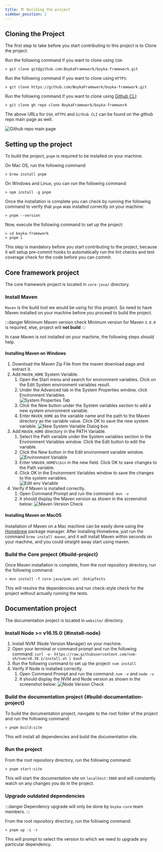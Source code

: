 ```yaml
---
title: 🏗️ Building the project
sidebar_position: 2
---
```


## Cloning the Project

The first step to take before you start contributing to this project is to Clone the project.

Run the following command if you want to clone using `SSH`:

```shell
> git clone git@github.com:BoykaFramework/boyka-framework.git
```

Run the following command if you want to clone using `HTTPS`:

```shell
> git clone https://github.com/BoykaFramework/boyka-framework.git
```

Run the following command if you want to clone using [Github CLI][github_cli]:

```shell
> git clone gh repo clone BoykaFramework/boyka-framework
```

The above URLs for `SSH`, `HTTPS` and `Github CLI` can be found on the github repo main page as well.

![Github repo main page](/img/docs/contributing/gh-repo-main-page.png)

## Setting up the project

To build the project, `pnpm` is required to be installed on your machine.

On Mac OS, run the following command:

```shell
> brew install pnpm
```

On Windows and Linux, you can run the following command:

```shell
> npm install -g pnpm
```

Once the installation is complete you can check by running the following command to verify that `pnpm` was installed correctly on your machine:

```shell
> pnpm --version
```

Now, execute the following command to set up the project:

```shell
> cd boyka-framework
> pnpm i
```

This step is mandatory before you start contributing to the project, because it will setup pre-commit hooks to automatically run the lint checks and test coverage check for the code before you can commit.

## Core framework project

The core framework project is located in `core-java/` directory.

### Install Maven

`Maven` is the build tool we would be using for this project. So need to have Maven installed on your machine before you proceed to build the project.

:::danger Minimum Maven version check
Minimum version for Maven `3.8.0` is required, else, project will **not build**
:::

In case Maven is not installed on your machine, the following steps should help.

#### Installing Maven on Windows

1. Download the Maven Zip File from the maven download page and extract it.
1. Add `MAVEN_HOME` System Variable.
    1. Open the Start menu and search for environment variables. Click on the Edit System environment variables result.
    1. Under the Advanced tab in the System Properties window, click Environment Variables.  
    ![System Properties Tab](/img/docs/contributing/system-properties-window.png)
    1. Click the New button under the System variables section to add a new system environment variable.
    1. Enter `MAVEN_HOME` as the variable name and the path to the Maven directory as the variable value. Click OK to save the new system variable.
    ![New System Variable Dialog box](/img/docs/contributing/new-system-variable.png)
1. Add `MAVEN_HOME` directory in the PATH Variable.
    1. Select the Path variable under the System variables section in the Environment Variables window. Click the Edit button to edit the variable.
    1. Click the New button in the Edit environment variable window.
    ![Environment Variable](/img/docs/contributing/env-variable.png)
    1. Enter `%MAVEN_HOME%\bin` in the new field. Click OK to save changes to the Path variable.
    1. Click OK in the Environment Variables window to save the changes to the system variables.  
    ![Edit env Variable](/img/docs/contributing/edit-env-variable.png)
1. Verify if Maven is installed correctly.
    1. Open Command Prompt and run the command: `mvn -v`
    1. It should display the Maven version as shown in the screenshot below:
    ![Maven Version Check](/img/docs/contributing/command-prompt-mvn-v.png)

#### Installing Maven on MacOS

Installation of Maven on a Mac machine can be easily done using the [Homebrew](https://brew.sh/) package manager.
After installing Homebrew, just run the command `brew install maven`, and it will install Maven within seconds on your machine, and you could straight away start using maven.

### Build the Core project {#build-project}

Once Maven installation is complete, from the root repository directory, run the following command:

```shell
> mvn install -f core-java/pom.xml -DskipTests
```

This will resolve the dependencies and run check-style check for the project without actually running the tests.

## Documentation project

The documentation project is located in `website/` directory.

### Install Node >= v16.15.0 {#install-node}

1. Install NVM (Node Version Manager) on your machine.
1. Open your terminal or command prompt and run the following command: `curl -o- https://raw.githubusercontent.com/nvm-sh/nvm/v0.39.1/install.sh | bash`
1. Run the following command to set up the project: `nvm install`
1. Verify if Node is installed correctly.
    1. Open Command Prompt and run the command: `nvm -v` and `node -v`
    1. It should display the NVM and Node version as shown in the screenshot below:
    ![Node Version Check](/img/docs/contributing/command-prompt-node-v.png)

### Build the documentation project {#build-documentation-project}

To build the documentation project, navigate to the root folder of the project and run the following command:

```shell
> pnpm build:site
```

This will install all dependencies and build the documentation site.

### Run the project

From the root repository directory, run the following command:

```shell
> pnpm start:site
```

This will start the documentation site on `localhost:3000` and will constantly watch on any changes you do in the project.

### Upgrade outdated dependencies

:::danger
Dependency upgrade will only be done by `boyka-core` team members.
:::

From the root repository directory, run the following command:

```shell
> pnpm up -i -r
```

This will prompt to select the version to which we need to upgrade any particular dependency.

[github_cli]:https://github.com/cli/cli
